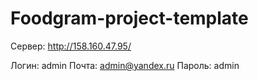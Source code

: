 # Foodgram-project-template

Сервер: http://158.160.47.95/

Логин: admin
Почта: admin@yandex.ru
Пароль: admin
